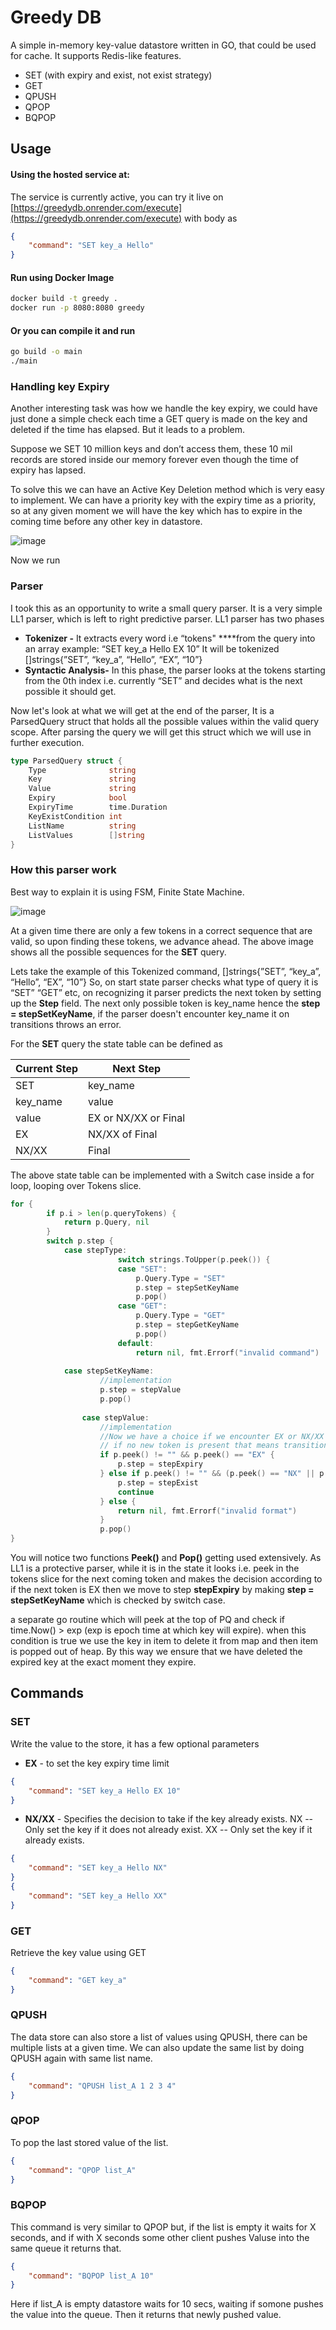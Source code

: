 # Greedy DB

A simple in-memory key-value datastore written in GO, that could be used for cache. It supports Redis-like features.

- SET (with expiry and exist, not exist strategy)
- GET
- QPUSH
- QPOP
- BQPOP

## Usage


#### Using the hosted service at:
The service is currently active, you can try it live on
[https://greedydb.onrender.com/execute](https://greedydb.onrender.com/execute) with body as
```json
{
	"command": "SET key_a Hello"
}
```
#### Run using Docker Image
```bash
docker build -t greedy .
docker run -p 8080:8080 greedy
```

#### Or you can compile it and run
```bash
go build -o main
./main
```


### Handling key Expiry
Another interesting task was how we handle the key expiry, we could have just done a simple check each time a GET query is made on the key and deleted if the time has elapsed. But it leads to a problem.

Suppose we SET 10 million keys and don’t access them, these 10 mil records are stored inside our memory forever even though the time of expiry has lapsed.

To solve this we can have an Active Key Deletion method which is very easy to implement. We can have a priority key with the expiry time as a priority, so at any given moment we will have the key which has to expire in the coming time before any other key in datastore.

![image](https://github.com/Vishvajeet590/GreedyDB/assets/42716731/5a136d34-897c-45cb-a360-d155acdc8f23)


Now we run 

### Parser
I took this as an opportunity to write a small query parser. It is a very simple LL1 parser, which is left to right predictive parser. LL1 parser has two phases 
- **Tokenizer -** It extracts every word i.e “tokens" ****from the query into an array 
example: “SET key_a Hello EX 10” It will be tokenized  []strings{”SET”, “key_a”, “Hello”, “EX”, “10”}
- **Syntactic Analysis-** In this phase, the parser looks at the tokens starting from the 0th index i.e. currently “SET” and decides what is the next possible it should get.

Now let's look at what we will get at the end of the parser, It is a ParsedQuery struct that holds all the possible values within the valid query scope. After parsing the query we will get this struct which we will use in further execution.

```go
type ParsedQuery struct {
	Type              string
	Key               string
	Value             string
	Expiry            bool
	ExpiryTime        time.Duration
	KeyExistCondition int
	ListName          string
	ListValues        []string
}
```

### How this parser work

Best way to explain it is using FSM, Finite State Machine. 

![image](https://github.com/Vishvajeet590/GreedyDB/assets/42716731/f4b7d5be-9f41-47bc-9b83-1c8fe89808be)


At a given time there are only a few tokens in a correct sequence that are valid, so upon finding these tokens, we advance ahead. The above image shows all the possible sequences for the **SET** query.

Lets take the example of this Tokenized command, []strings{”SET”, “key_a”, “Hello”, “EX”, “10”}
So, on start state parser checks what type of query it is “SET” “GET” etc, on recognizing it parser predicts the next token by setting up the **********Step********** field.
The next only possible token is key_name hence the **step = stepSetKeyName**,  if the parser doesn't encounter key_name it on transitions throws an error.

For the **SET** query the state table can be defined as

| Current Step | Next Step |
| --- | --- |
| SET | key_name |
| key_name | value |
| value | EX or NX/XX or Final |
| EX | NX/XX of Final |
| NX/XX | Final |

The above state table can be implemented with a Switch case inside a for loop, looping over Tokens slice. 

```go
for {
		if p.i > len(p.queryTokens) {
			return p.Query, nil
		}
		switch p.step {
			case stepType:
						switch strings.ToUpper(p.peek()) {
						case "SET":
							p.Query.Type = "SET"
							p.step = stepSetKeyName
							p.pop()
						case "GET":
							p.Query.Type = "GET"
							p.step = stepGetKeyName
							p.pop()
						default:
							return nil, fmt.Errorf("invalid command")
			
			case stepSetKeyName:
					//implementation
					p.step = stepValue
					p.pop()
		
				case stepValue:
					//implementation
					//Now we have a choice if we encounter EX or NX/XX token we transition to respective state else 
					// if no new token is present that means transition to final.
					if p.peek() != "" && p.peek() == "EX" {
						p.step = stepExpiry
					} else if p.peek() != "" && (p.peek() == "NX" || p.peek() == "XX") {
						p.step = stepExist
						continue
					} else {
						return nil, fmt.Errorf("invalid format")
					}
					p.pop()
}
```

You will notice two functions **Peek()** and **********Pop()********** getting used extensively. As LL1 is a protective parser, while it is in the state it looks i.e. peek in the tokens slice for the next coming token and makes the decision according to if the next token is EX then we move to step **stepExpiry** by making **step = stepSetKeyName** which is checked by switch case.

a separate go routine which will peek at the top of PQ and check if time.Now() > exp (exp is epoch time at which key will expire). when this condition is true we use the key in item to delete it from map and then item is popped out of heap. 
By this way we ensure that we have deleted the expired key at the exact moment they expire.


## Commands 

### SET 
Write the value to the store, it has a few optional parameters

- **EX** - to set the key expiry time limit

```json
{
	"command": "SET key_a Hello EX 10"
}
```

- **NX/XX** - Specifies the decision to take if the key already exists. 
NX -- Only set the key if it does not already exist.
XX -- Only set the key if it already exists.

```json
{
	"command": "SET key_a Hello NX"
}
{
	"command": "SET key_a Hello XX"
}
```
### GET
Retrieve the key value using GET
```json
{
	"command": "GET key_a"
}
```
### QPUSH 
The data store can also store a list of values using QPUSH, there can be multiple lists at a given time. We can also update the same list by doing QPUSH again with same list name. 
```json
{
	"command": "QPUSH list_A 1 2 3 4"
}
```

### QPOP
To pop the last stored value of the list.
```json
{
	"command": "QPOP list_A"
}
```
### BQPOP 
This command is very similar to QPOP but, if the list is empty it waits for X seconds, and if with X seconds some other client pushes Valuse into the same queue it returns that.
```json
{
	"command": "BQPOP list_A 10"
}
```
Here if list_A is empty datastore waits for 10 secs, waiting if somone pushes the value into the queue. Then it returns that newly pushed value.

